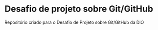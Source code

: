 # Desafio de projeto sobre Git/GitHub
 Repositório criado para o Desafio de Projeto sobre Git/GitHub da DIO
